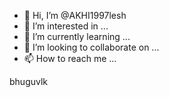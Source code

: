 - 👋 Hi, I’m @AKHI1997lesh
- 👀 I’m interested in ...
- 🌱 I’m currently learning ...
- 💞️ I’m looking to collaborate on ...
- 📫 How to reach me ...

<!---
AKHI1997lesh/AKHI1997lesh is a ✨ special ✨ repository because its `README.md` (this file) appears on your GitHub profile.
You can click the Preview link to take a look at your changes.
--->
bhuguvlk
